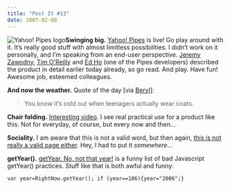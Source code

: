 ```yaml
---
title: "Post It #13"
date: 2007-02-08
---
```


![Yahoo! Pipes logo][1]**Swinging big.** [Yahoo! Pipes][2] is live! Go play around with it. It’s really good stuff with almost limitless possibilities. I didn’t work on it personally, and I’m speaking from an end-user perspective.
[Jeremy Zawodny][3], [Tim O’Reilly][4] and [Ed Ho][5] (one of the Pipes developers) described the product in detail earlier today already, so go read.
And play. Have fun! Awesome job, esteemed colleagues.

**And now the weather.** Quote of the day [via [Beryl][6]]:

> You know it’s cold out when teenagers actually wear coats.

**Chair folding.** [Interesting video][7]. I see real practical use for a product like this. Not for everyday, of course, but every now and then…

**Sociality.** I am aware that this is not a valid word, but then again, [this is not really a valid page either][8]. Hey, I had to put it _somewhere_…

**getYear().** [getYear. No, not that year!][9] is a funny list of bad Javascript getYear() practices. Stuff like that is both awful and funny:

`var year=RightNow.getYear(); if (year==106){year="2006";}`

[1]: //dl.dropbox.com/u/7298/blog/wp-content/2007/02/logo-lg.gif
[2]: http://pipes.yahoo.com
[3]: http://jeremy.zawodny.com/blog/archives/008513.html
[4]: http://radar.oreilly.com/archives/2007/02/pipes_and_filte.html
[5]: http://www.edho.com/blog/2007/02/07/remixing-the-web-with-yahoo-pipes/
[6]: http://beryllia.livejournal.com/3108.html
[7]: http://www.youtube.com/watch?v=LbEEXMIhZR0
[8]: http://carlo.zottmann.org/sociality/
[9]: http://my.opera.com/hallvors/blog/show.dml/738966

